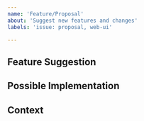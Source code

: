 ```yaml
---
name: 'Feature/Proposal'
about: 'Suggest new features and changes'
labels: 'issue: proposal, web-ui'

---
```


<!--- Provide a general summary of the issue in the Title above -->

## Feature Suggestion
<!--- If you're looking for help, please see https://sensuapp.org/support for resources --->
<!--- Tell us how we could improve your experience -->

## Possible Implementation
<!--- Not obligatory, but ideas as to the implementation of the addition or change -->

## Context
<!--- How has this issue affected you? What are you trying to accomplish? -->
<!--- Providing context (e.g. links to configuration settings, stack strace or log data) helps us come up with a solution that is most useful in the real world -->

